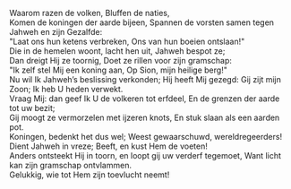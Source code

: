 Waarom razen de volken, Bluffen de naties,  
Komen de koningen der aarde bijeen, Spannen de vorsten samen tegen
Jahweh en zijn Gezalfde:  
"Laat ons hun ketens verbreken, Ons van hun boeien ontslaan!"  
Die in de hemelen woont, lacht hen uit, Jahweh bespot ze;  
Dan dreigt Hij ze toornig, Doet ze rillen voor zijn gramschap:  
"Ik zelf stel Mij een koning aan, Op Sion, mijn heilige berg!"  
Nu wil Ik Jahweh’s beslissing verkonden; Hij heeft Mij gezegd: Gij zijt
mijn Zoon; Ik heb U heden verwekt.  
Vraag Mij: dan geef Ik U de volkeren tot erfdeel, En de grenzen der
aarde tot uw bezit;  
Gij moogt ze vermorzelen met ijzeren knots, En stuk slaan als een aarden
pot.  
Koningen, bedenkt het dus wel; Weest gewaarschuwd, wereldregeerders!  
Dient Jahweh in vreze; Beeft, en kust Hem de voeten!  
Anders ontsteekt Hij in toorn, en loopt gij uw verderf tegemoet, Want
licht kan zijn gramschap ontvlammen.  
Gelukkig, wie tot Hem zijn toevlucht neemt!
